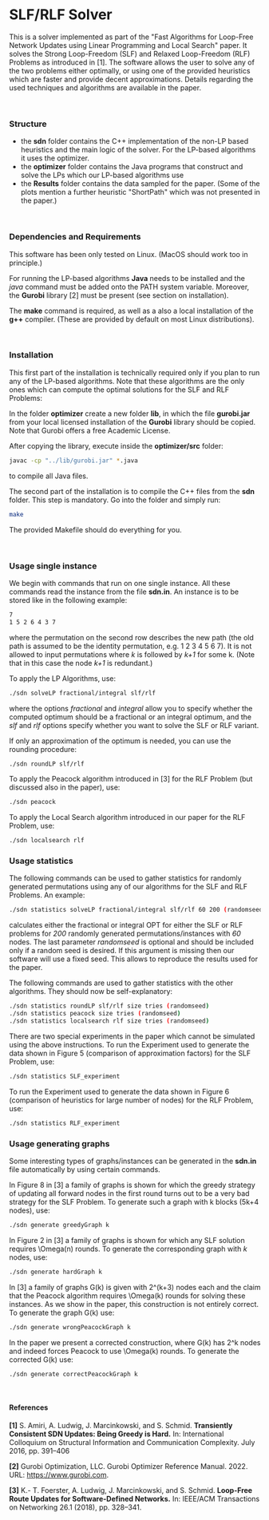 # SLF/RLF Solver

This is a solver implemented as part of the "Fast Algorithms for Loop-Free Network Updates using Linear Programming and Local Search" paper. It solves the Strong Loop-Freedom (SLF) and Relaxed Loop-Freedom (RLF) Problems as introduced in [1]. The software allows the user to solve any of the two problems either optimally, or using one of the provided heuristics which are faster and provide decent approximations. Details regarding the used techniques and algorithms are available in the paper.

&nbsp;

### Structure
- the **sdn** folder contains the C++ implementation of the non-LP based heuristics and the main logic of the solver. For the LP-based algorithms it uses the optimizer.
- the **optimizer** folder contains the Java programs that construct and solve the LPs which our LP-based algorithms use
- the **Results** folder contains the data sampled for the paper. (Some of the plots mention a further heuristic "ShortPath" which was not presented in the paper.)

&nbsp;

### Dependencies and Requirements

This software has been only tested on Linux. (MacOS should work too in principle.)

For running the LP-based algorithms **Java** needs to be installed and the *java* command must be added onto the PATH system variable. Moreover, the **Gurobi** library [2] must be present (see section on installation).

The **make** command is required, as well as a also a local installation of the **g++** compiler. (These are provided by default on most Linux distributions).

&nbsp;

### Installation

This first part of the installation is technically required only if you plan to run any of the LP-based algorithms. Note that these algorithms are the only ones which can compute the optimal solutions for the SLF and RLF Problems:

In the folder **optimizer** create a new folder **lib**, in which the file **gurobi.jar** from your local licensed installation of the **Gurobi** library should be copied. Note that Gurobi offers a free Academic License.

After copying the library, execute inside the **optimizer/src** folder:
```sh
javac -cp "../lib/gurobi.jar" *.java
```
to  compile all Java files. 

The second part of the installation is to compile the C++ files from the **sdn** folder. This step is mandatory. Go into the folder and simply run:
```sh
make
```
The provided Makefile should do everything for you.

&nbsp;

### Usage single instance

We begin with commands that run on one single instance. All these commands read the instance from the file **sdn.in**. An instance is to be stored like in the following example:
```sh
7
1 5 2 6 4 3 7 
```
where the permutation on the second row describes the new path (the old path is assumed to be the identity permutation, e.g. 1 2 3 4 5 6 7). It is not allowed to input permutations where *k* is followed by *k+1* for some k. (Note that in this case the node *k+1* is redundant.)


To apply the LP Algorithms, use:
```sh
./sdn solveLP fractional/integral slf/rlf
```
where the options *fractional* and *integral* allow you to specify whether the computed optimum should be a fractional or an integral optimum, and the *slf* and *rlf* options specify whether you want to solve the SLF or RLF variant.

If only an approximation of the optimum is needed, you can use the rounding procedure:
```sh
./sdn roundLP slf/rlf
```

To apply the Peacock algorithm introduced in [3] for the RLF Problem (but discussed also in the paper), use:
```sh
./sdn peacock
```

To apply the Local Search algorithm introduced in our paper for the RLF Problem, use:
```sh
./sdn localsearch rlf
```

### Usage statistics

The following commands can be used to gather statistics for randomly generated permutations using any of our algorithms for the SLF and RLF Problems. An example:
```sh
./sdn statistics solveLP fractional/integral slf/rlf 60 200 (randomseed)
```
calculates either the fractional or integral OPT for either the SLF or RLF problems for *200* randomly generated permutations/instances with *60* nodes. The last parameter *randomseed* is optional and should be included only if a random seed is desired. If this argument is missing then our software will use a fixed seed. This allows to reproduce the results used for the paper.

The following commands are used to gather statistics with the other algorithms. They should now be self-explanatory:
```sh
./sdn statistics roundLP slf/rlf size tries (randomseed)
./sdn statistics peacock size tries (randomseed)
./sdn statistics localsearch rlf size tries (randomseed)
```
There are two special experiments in the paper which cannot be simulated using the above instructions. To run the Experiment used to generate the data shown in Figure 5 (comparison of approximation factors) for the SLF Problem, use:
```sh
./sdn statistics SLF_experiment
```
To run the Experiment used to generate the data shown in Figure 6 (comparison of heuristics for large number of nodes) for the RLF Problem, use:
```sh
./sdn statistics RLF_experiment
```

### Usage generating graphs
Some interesting types of graphs/instances can be generated in the **sdn.in** file automatically by using certain commands. 

In Figure 8 in [3] a family of graphs is shown for which the greedy strategy of updating all forward nodes in the first round turns out to be a very bad strategy for the SLF Problem. To generate such a graph with k blocks (5k+4 nodes), use:
```sh
./sdn generate greedyGraph k
```
In Figure 2 in [3] a family of graphs is shown for which any SLF solution requires \Omega(n) rounds. To generate the corresponding graph with *k* nodes, use:
```sh
./sdn generate hardGraph k
```
In [3] a family of graphs G(k) is given with 2^(k+3) nodes each and the claim that the Peacock algorithm requires \Omega(k) rounds for solving these instances. As we show in the paper, this construction is not entirely correct. To generate the graph G(k) use:
```sh
./sdn generate wrongPeacockGraph k
```
In the paper we present a corrected construction, where G(k) has 2^k nodes and indeed forces Peacock to use \Omega(k) rounds. To generate the corrected G(k) use:
```sh
./sdn generate correctPeacockGraph k
```

&nbsp;
&nbsp;
&nbsp;

#### References
**[1]** S. Amiri, A. Ludwig, J. Marcinkowski, and S. Schmid. **Transiently Consistent SDN Updates: Being Greedy is Hard.** In: International Colloquium on Structural Information and Communication Complexity. July 2016, pp. 391–406

**[2]** Gurobi Optimization, LLC. Gurobi Optimizer Reference Manual. 2022. URL: https://www.gurobi.com.

**[3]** K.- T. Foerster, A. Ludwig, J. Marcinkowski, and S. Schmid. **Loop-Free Route Updates for Software-Defined Networks.** In: IEEE/ACM Transactions on Networking 26.1 (2018), pp. 328–341.


